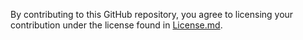 By contributing to this GitHub repository, you agree to licensing your contribution under the license found in [License.md](License.md).
